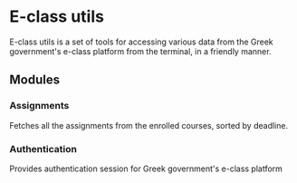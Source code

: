 # E-class utils 

E-class utils is a set of tools for accessing various data from the Greek government's e-class platform from the terminal, in a friendly manner.

## Modules

### Assignments
Fetches all the assignments from the enrolled courses, sorted by deadline.

### Authentication
Provides authentication session for Greek government's e-class platform
